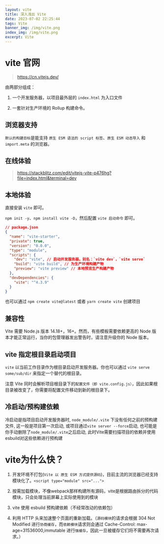 ```yaml
---
layout: vite
title: 深入浅出 Vite
date: 2023-07-02 22:25:44
tags: Vite
banner_img: /img/vite.png
index_img: /img/vite.png
excerpt: Vite
---
```


# vite 官网

> https://cn.vitejs.dev/

由两部分组成：

1. 一个开发服务器，以项目最外层的 `index.html` 为入口文件

2. 一套针对生产环境的 Rollup 构建命令。

## 浏览器支持

`默认的构建目标`是能支持 `原生 ESM 语法的 script 标签`、`原生 ESM 动态导入` 和 `import.meta` 的浏览器。

## 在线体验

> https://stackblitz.com/edit/vitejs-vite-p476hg?file=index.html&terminal=dev

## 本地体验

直接安装 `vite` 即可。

`npm init -y`、`npm install vite -D`，然后配置 `vite 启动命令` 即可。

```json
// package.json
{
  "name": "vite-starter",
  "private": true,
  "version": "0.0.0",
  "type": "module",
  "scripts": {
    "dev": "vite", // 启动开发服务器，别名：`vite dev`，`vite serve`
    "build": "vite build", // 为生产环境构建产物
    "preview": "vite preview" // 本地预览生产构建产物
  },
  "devDependencies": {
    "vite": "^4.3.9"
  }
}
```

也可以通过 `npm create vite@latest` 或者 `yarn create vite` 创建项目

## 兼容性

Vite 需要 Node.js 版本 14.18+，16+。然而，有些模板需要依赖更高的 Node 版本才能正常运行，当你的包管理器发出警告时，请注意升级你的 Node 版本。

## vite 指定根目录启动项目

`vite` 以当前工作目录作为根目录启动开发服务器。你也可以通过 `vite serve some/sub/dir` 来指定一个替代的根目录。

注意 Vite 同时会解析项目根目录下的`配置文件（即 vite.config.js）`，因此如果根目录被改变了，你需要将配置文件移动到新的根目录下。

## 冷启动/预构建依赖

冷启动是指项目启动开发服务器时, `node_module/.vite` 下没有任何之前的预构建文件, 这一般是项目第一次启动, 或项目通过`vite server --force`启动, 也可能是你手动删除了`node_module/.vite`之后启动, 此时Vite需要扫描项目的依赖并使用esbuild对这些依赖进行预构建

# vite为什么快？

1. 开发环境不打包(`Vite 以 原生 ESM 方式提供源码`)，目前主流的浏览器已经支持模块化了。`<script type="module" src="...">`

2. 按需加载模块，不像webpack那样构建所有源码，vite是根据路由拆分的代码模块，只会处理当前屏幕上实际使用到的模块

3. vite 使用 esbuild 预构建依赖（不经常改动的依赖包）

4. 利用 HTTP 头来加速整个页面的重新加载。（`源码模块`的请求会根据 304 Not Modified 进行`协商缓存`，而`依赖模块`请求则会通过 Cache-Control: max-age=31536000,immutable 进行`强缓存`，因此一旦被缓存它们将不需要再次请求。）
